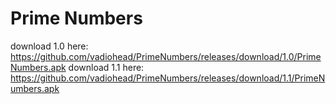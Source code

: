 # Prime Numbers
download 1.0 here: https://github.com/vadiohead/PrimeNumbers/releases/download/1.0/PrimeNumbers.apk
download 1.1 here: https://github.com/vadiohead/PrimeNumbers/releases/download/1.1/PrimeNumbers.apk
